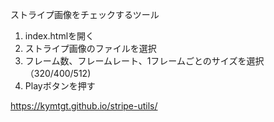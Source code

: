 ストライプ画像をチェックするツール

1. index.htmlを開く
1. ストライプ画像のファイルを選択
1. フレーム数、フレームレート、1フレームごとのサイズを選択（320/400/512)
1. Playボタンを押す


https://kymtgt.github.io/stripe-utils/
